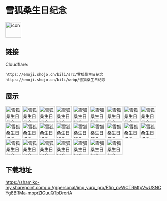 # 雪狐桑生日纪念
<img src="https://emoji.shojo.cn/bili/src/雪狐桑生日纪念/icon.png" width="50" height="50" alt="icon">

## 链接
Cloudflare:
```
https://emoji.shojo.cn/bili/src/雪狐桑生日纪念
https://emoji.shojo.cn/bili/webp/雪狐桑生日纪念
```
## 展示
<img src="https://emoji.shojo.cn/bili/src/雪狐桑生日纪念/雪狐桑生日纪念-好辛苦呀.png" width="50" height="50" alt="雪狐桑生日纪念-好辛苦呀">
<img src="https://emoji.shojo.cn/bili/src/雪狐桑生日纪念/雪狐桑生日纪念-大笨蛋.png" width="50" height="50" alt="雪狐桑生日纪念-大笨蛋">
<img src="https://emoji.shojo.cn/bili/src/雪狐桑生日纪念/雪狐桑生日纪念-伸耳朵.png" width="50" height="50" alt="雪狐桑生日纪念-伸耳朵">
<img src="https://emoji.shojo.cn/bili/src/雪狐桑生日纪念/雪狐桑生日纪念-装傻.png" width="50" height="50" alt="雪狐桑生日纪念-装傻">
<img src="https://emoji.shojo.cn/bili/src/雪狐桑生日纪念/雪狐桑生日纪念-喂桃.png" width="50" height="50" alt="雪狐桑生日纪念-喂桃">
<img src="https://emoji.shojo.cn/bili/src/雪狐桑生日纪念/雪狐桑生日纪念-睡了.png" width="50" height="50" alt="雪狐桑生日纪念-睡了">
<img src="https://emoji.shojo.cn/bili/src/雪狐桑生日纪念/雪狐桑生日纪念-开心.png" width="50" height="50" alt="雪狐桑生日纪念-开心">
<img src="https://emoji.shojo.cn/bili/src/雪狐桑生日纪念/雪狐桑生日纪念-不屑.png" width="50" height="50" alt="雪狐桑生日纪念-不屑">
<img src="https://emoji.shojo.cn/bili/src/雪狐桑生日纪念/雪狐桑生日纪念-反弹.png" width="50" height="50" alt="雪狐桑生日纪念-反弹">
<img src="https://emoji.shojo.cn/bili/src/雪狐桑生日纪念/雪狐桑生日纪念-大尾巴.png" width="50" height="50" alt="雪狐桑生日纪念-大尾巴">
<img src="https://emoji.shojo.cn/bili/src/雪狐桑生日纪念/雪狐桑生日纪念-惊.png" width="50" height="50" alt="雪狐桑生日纪念-惊">
<img src="https://emoji.shojo.cn/bili/src/雪狐桑生日纪念/雪狐桑生日纪念-委屈.png" width="50" height="50" alt="雪狐桑生日纪念-委屈">
<img src="https://emoji.shojo.cn/bili/src/雪狐桑生日纪念/雪狐桑生日纪念-不干了.png" width="50" height="50" alt="雪狐桑生日纪念-不干了">
<img src="https://emoji.shojo.cn/bili/src/雪狐桑生日纪念/雪狐桑生日纪念-要闹了.png" width="50" height="50" alt="雪狐桑生日纪念-要闹了">
<img src="https://emoji.shojo.cn/bili/src/雪狐桑生日纪念/雪狐桑生日纪念-撒花.png" width="50" height="50" alt="雪狐桑生日纪念-撒花">
<img src="https://emoji.shojo.cn/bili/src/雪狐桑生日纪念/雪狐桑生日纪念-捂脸.png" width="50" height="50" alt="雪狐桑生日纪念-捂脸">
<img src="https://emoji.shojo.cn/bili/src/雪狐桑生日纪念/雪狐桑生日纪念-让我康康.png" width="50" height="50" alt="雪狐桑生日纪念-让我康康">
<img src="https://emoji.shojo.cn/bili/src/雪狐桑生日纪念/雪狐桑生日纪念-害怕.png" width="50" height="50" alt="雪狐桑生日纪念-害怕">
<img src="https://emoji.shojo.cn/bili/src/雪狐桑生日纪念/雪狐桑生日纪念-饿饿.png" width="50" height="50" alt="雪狐桑生日纪念-饿饿">
<img src="https://emoji.shojo.cn/bili/src/雪狐桑生日纪念/雪狐桑生日纪念-挠头.png" width="50" height="50" alt="雪狐桑生日纪念-挠头">
<img src="https://emoji.shojo.cn/bili/src/雪狐桑生日纪念/雪狐桑生日纪念-得加钱.png" width="50" height="50" alt="雪狐桑生日纪念-得加钱">
<img src="https://emoji.shojo.cn/bili/src/雪狐桑生日纪念/雪狐桑生日纪念-加班.png" width="50" height="50" alt="雪狐桑生日纪念-加班">
<img src="https://emoji.shojo.cn/bili/src/雪狐桑生日纪念/雪狐桑生日纪念-发光.png" width="50" height="50" alt="雪狐桑生日纪念-发光">
<img src="https://emoji.shojo.cn/bili/src/雪狐桑生日纪念/雪狐桑生日纪念-思考.png" width="50" height="50" alt="雪狐桑生日纪念-思考">
<img src="https://emoji.shojo.cn/bili/src/雪狐桑生日纪念/雪狐桑生日纪念-麻袋.png" width="50" height="50" alt="雪狐桑生日纪念-麻袋">

## 下载地址

https://shamiko-my.sharepoint.com/:u:/g/personal/img_yuru_pro/Efip_pvWCTRMtpVwUSNCYg8BRMa-mpprZlGuuQTpDroriA